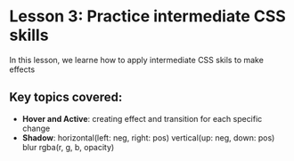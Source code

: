 # Lesson 3: Practice intermediate CSS skills

In this lesson, we learne how to apply intermediate CSS skils to make effects

## Key topics covered:

- **Hover and Active**: creating effect and transition for each specific change
- **Shadow**: horizontal(left: neg, right: pos) vertical(up: neg, down: pos) blur rgba(r, g, b, opacity)
